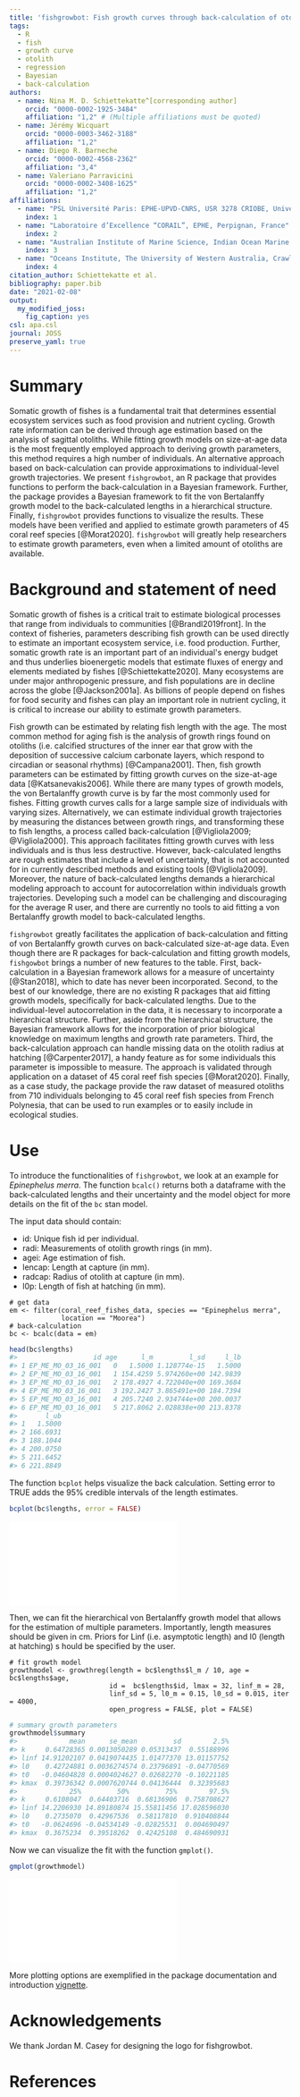 ```yaml
---
title: 'fishgrowbot: Fish growth curves through back-calculation of otoliths rings in a Bayesian framework'
tags:
  - R
  - fish
  - growth curve
  - otolith
  - regression
  - Bayesian
  - back-calculation
authors:
  - name: Nina M. D. Schiettekatte^[corresponding author]
    orcid: "0000-0002-1925-3484"
    affiliation: "1,2" # (Multiple affiliations must be quoted)
  - name: Jérémy Wicquart
    orcid: "0000-0003-3462-3188"
    affiliation: "1,2"
  - name: Diego R. Barneche
    orcid: "0000-0002-4568-2362"
    affiliation: "3,4"
  - name: Valeriano Parravicini
    orcid: "0000-0002-3408-1625"
    affiliation: "1,2"
affiliations:
  - name: "PSL Université Paris: EPHE-UPVD-CNRS, USR 3278 CRIOBE, Université de Perpignan, 52 Avenue Paul Alduy, 66860, Perpignan, Cedex, France"
    index: 1
  - name: "Laboratoire d’Excellence “CORAIL”, EPHE, Perpignan, France"
    index: 2
  - name: "Australian Institute of Marine Science, Indian Ocean Marine Research Centre, Crawley, WA 6009, Australia"
    index: 3
  - name: "Oceans Institute, The University of Western Australia, Crawley, WA 6009, Australia"
    index: 4
citation_author: Schiettekatte et al.
bibliography: paper.bib
date: "2021-02-08"
output:
  my_modified_joss:
    fig_caption: yes
csl: apa.csl
journal: JOSS
preserve_yaml: true
---
```




# Summary

Somatic growth of fishes is a fundamental trait that determines essential ecosystem services such as food provision and nutrient cycling. Growth rate information can be derived through age estimation based on the analysis of sagittal otoliths. While fitting growth models on size-at-age data is the most frequently employed approach to deriving growth parameters, this method requires a high number of individuals. An alternative approach based on back-calculation can provide approximations to individual-level growth trajectories. We present `fishgrowbot`, an R package that provides functions to perform the back-calculation in a Bayesian framework. Further, the package provides a Bayesian framework to fit the von Bertalanffy growth model to the back-calculated lengths in a hierarchical structure. Finally, `fishgrowbot` provides functions to visualize the results. These models have been verified and applied to estimate growth parameters of 45 coral reef species [@Morat2020]. `fishgrowbot` will greatly help researchers to estimate growth parameters, even when a limited amount of otoliths are available. 


# Background and statement of need

Somatic growth of fishes is a critical trait to estimate biological processes that range from individuals to communities [@Brandl2019front]. In the context of fisheries, parameters describing fish growth can be used directly to estimate an important ecosystem service, i.e. food production. Further, somatic growth rate is an important part of an individual's energy budget and thus underlies bioenergetic models that estimate fluxes of energy and elements mediated by fishes [@Schiettekatte2020]. Many ecosystems are under major anthropogenic pressure, and fish populations are in decline across the globe [@Jackson2001a]. As billions of people depend on fishes for food security and fishes can play an important role in nutrient cycling, it is critical to increase our ability to estimate growth parameters.
            
Fish growth can be estimated by relating fish length with the age. The most common method for aging fish is the analysis of growth rings found on otoliths (i.e. calcified structures of the inner ear that grow with the deposition of successive calcium carbonate layers, which respond to circadian or seasonal rhythms) [@Campana2001]. Then, fish growth parameters can be estimated by fitting growth curves on the size-at-age data [@Katsanevakis2006]. While there are many types of growth models, the von Bertalanffy growth curve is by far the most commonly used for fishes. Fitting growth curves calls for a large sample size of individuals with varying sizes. Alternatively, we can estimate individual growth trajectories by measuring the distances between growth rings, and transforming these to fish lengths, a process called back-calculation [@Vigliola2009; @Vigliola2000]. This approach facilitates fitting growth curves with less individuals and is thus less destructive. However, back-calculated lengths are rough estimates that include a level of uncertainty, that is not accounted for in currently described methods and existing tools [@Vigliola2009]. Moreover, the nature of back-calculated lengths demands a hierarchical modeling approach to account for autocorrelation within individuals growth trajectories. Developing such a model can be challenging and discouraging for the average R user, and there are currently no tools to aid fitting a von Bertalanffy growth model to back-calculated lengths.
               
`fishgrowbot` greatly facilitates the application of back-calculation and fitting of von Bertalanffy growth curves on back-calculated size-at-age data. Even though there are R packages for back-calculation and fitting growth models, `fishgowbot` brings a number of new features to the table. First, back-calculation in a Bayesian framework allows for a measure of uncertainty [@Stan2018], which to date has never been incorporated. Second, to the best of our knowledge, there are no existing R packages that aid fitting growth models, specifically for back-calculated lengths. Due to the individual-level autocorrelation in the data, it is necessary to incorporate a hierarchical structure. Further, aside from the hierarchical structure, the Bayesian framework allows for the incorporation of prior biological knowledge on maximum lengths and growth rate parameters. Third, the back-calculation approach can handle missing data on the otolith radius at hatching [@Carpenter2017], a handy feature as for some individuals this parameter is impossible to measure. The approach is validated through application on a dataset of 45 coral reef fish species [@Morat2020]. Finally, as a case study, the package provide the raw dataset of measured otoliths from 710 individuals belonging to 45 coral reef fish species from French Polynesia, that can be used to run examples or to easily include in ecological studies.    

# Use
To introduce the functionalities of `fishgrowbot`, we look at an example for
*Epinephelus merra*. The function `bcalc()` returns both a dataframe with the
back-calculated lengths and their uncertainty and the model object for more
details on the fit of the `bc` stan model.

The input data should contain:         
  + id: Unique fish id per individual.  
  + radi: Measurements of otolith growth rings (in mm).  
  + agei: Age estimation of fish.  
  + lencap: Length at capture (in mm).  
  + radcap: Radius of otolith at capture (in mm).  
  + l0p: Length of fish at hatching (in mm).  

```
# get data
em <- filter(coral_reef_fishes_data, species == "Epinephelus merra",
             location == "Moorea")
# back-calculation
bc <- bcalc(data = em)
```

```r
head(bc$lengths)
#>                   id age      l_m         l_sd     l_lb
#> 1 EP_ME_MO_03_16_001   0   1.5000 1.128774e-15   1.5000
#> 2 EP_ME_MO_03_16_001   1 154.4259 5.974260e+00 142.9839
#> 3 EP_ME_MO_03_16_001   2 178.4927 4.722040e+00 169.3684
#> 4 EP_ME_MO_03_16_001   3 192.2427 3.865491e+00 184.7394
#> 5 EP_ME_MO_03_16_001   4 205.7240 2.934744e+00 200.0037
#> 6 EP_ME_MO_03_16_001   5 217.8062 2.028838e+00 213.8378
#>       l_ub
#> 1   1.5000
#> 2 166.6931
#> 3 188.1044
#> 4 200.0750
#> 5 211.6452
#> 6 221.8849
```

The function `bcplot` helps visualize the back calculation. Setting error to TRUE adds the 95% credible intervals of the length estimates.     


```r
bcplot(bc$lengths, error = FALSE)
```

![](/media/nschiettekatte/DATA/phd/fishgrowbot/paper/output/paper_files/figure-latex/plot1a-1.pdf)<!-- --> 

Then, we can fit the hierarchical von Bertalanffy growth model that allows for
the estimation of multiple parameters. Importantly, length measures should be
given in cm. Priors for Linf (i.e. asymptotic length) and l0 (length at hatching) s
hould be specified by the user.     

```
# fit growth model
growthmodel <- growthreg(length = bc$lengths$l_m / 10, age =  bc$lengths$age,
                         id =  bc$lengths$id, lmax = 32, linf_m = 28,
                         linf_sd = 5, l0_m = 0.15, l0_sd = 0.015, iter = 4000,
                         open_progress = FALSE, plot = FALSE)
```

```r
# summary growth parameters
growthmodel$summary
#>             mean      se_mean         sd        2.5%
#> k     0.64728365 0.0013050289 0.05313437  0.55188996
#> linf 14.91202107 0.0419074435 1.01477370 13.01157752
#> l0    0.42724881 0.0036274574 0.23796891 -0.04770569
#> t0   -0.04604828 0.0004024627 0.02682270 -0.10221185
#> kmax  0.39736342 0.0007620744 0.04136444  0.32395683
#>             25%         50%         75%        97.5%
#> k     0.6108047  0.64403716  0.68136906  0.758708627
#> linf 14.2206930 14.89180874 15.55811456 17.028596030
#> l0    0.2735070  0.42967536  0.58117810  0.910408844
#> t0   -0.0624696 -0.04534149 -0.02825531  0.004690497
#> kmax  0.3675234  0.39518262  0.42425108  0.484690931
```

Now we can visualize the fit with the function `gmplot()`.


```r
gmplot(growthmodel)
```

![](/media/nschiettekatte/DATA/phd/fishgrowbot/paper/output/paper_files/figure-latex/plot2a-1.pdf)<!-- --> 

More plotting options are exemplified in the package documentation and introduction [vignette](https://nschiett.github.io/fishgrowbot/articles/introduction.html).     


# Acknowledgements

We thank Jordan M. Casey for designing the logo for fishgrowbot. 

# References
